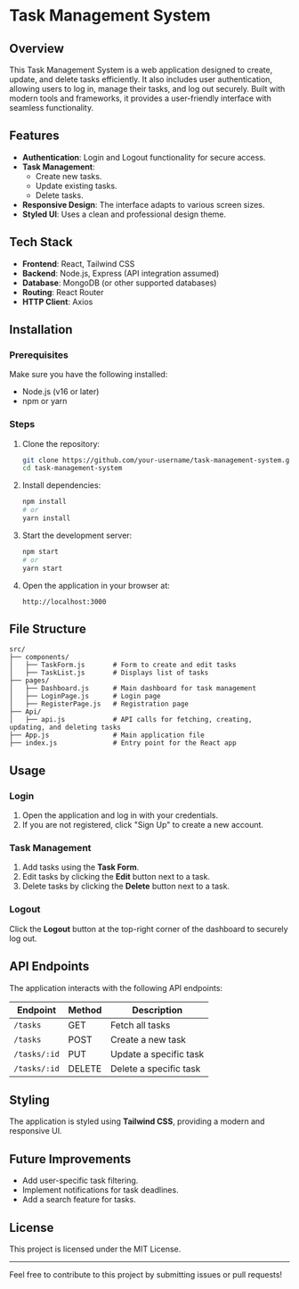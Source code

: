 # Task Management System

## Overview
This Task Management System is a web application designed to create, update, and delete tasks efficiently. It also includes user authentication, allowing users to log in, manage their tasks, and log out securely. Built with modern tools and frameworks, it provides a user-friendly interface with seamless functionality.

## Features
- **Authentication**: Login and Logout functionality for secure access.
- **Task Management**:
  - Create new tasks.
  - Update existing tasks.
  - Delete tasks.
- **Responsive Design**: The interface adapts to various screen sizes.
- **Styled UI**: Uses a clean and professional design theme.

## Tech Stack
- **Frontend**: React, Tailwind CSS
- **Backend**: Node.js, Express (API integration assumed)
- **Database**: MongoDB (or other supported databases)
- **Routing**: React Router
- **HTTP Client**: Axios

## Installation

### Prerequisites
Make sure you have the following installed:
- Node.js (v16 or later)
- npm or yarn

### Steps
1. Clone the repository:
   ```bash
   git clone https://github.com/your-username/task-management-system.git
   cd task-management-system
   ```

2. Install dependencies:
   ```bash
   npm install
   # or
   yarn install
   ```

3. Start the development server:
   ```bash
   npm start
   # or
   yarn start
   ```

4. Open the application in your browser at:
   ```
   http://localhost:3000
   ```

## File Structure
```
src/
├── components/
│   ├── TaskForm.js       # Form to create and edit tasks
│   ├── TaskList.js       # Displays list of tasks
├── pages/
│   ├── Dashboard.js      # Main dashboard for task management
│   ├── LoginPage.js      # Login page
│   ├── RegisterPage.js   # Registration page
├── Api/
│   ├── api.js            # API calls for fetching, creating, updating, and deleting tasks
├── App.js                # Main application file
├── index.js              # Entry point for the React app
```

## Usage
### Login
1. Open the application and log in with your credentials.
2. If you are not registered, click "Sign Up" to create a new account.

### Task Management
1. Add tasks using the **Task Form**.
2. Edit tasks by clicking the **Edit** button next to a task.
3. Delete tasks by clicking the **Delete** button next to a task.

### Logout
Click the **Logout** button at the top-right corner of the dashboard to securely log out.

## API Endpoints
The application interacts with the following API endpoints:

| Endpoint        | Method | Description              |
|-----------------|--------|--------------------------|
| `/tasks`        | GET    | Fetch all tasks          |
| `/tasks`        | POST   | Create a new task        |
| `/tasks/:id`    | PUT    | Update a specific task   |
| `/tasks/:id`    | DELETE | Delete a specific task   |

## Styling
The application is styled using **Tailwind CSS**, providing a modern and responsive UI.

## Future Improvements
- Add user-specific task filtering.
- Implement notifications for task deadlines.
- Add a search feature for tasks.

## License
This project is licensed under the MIT License.

---
Feel free to contribute to this project by submitting issues or pull requests!
